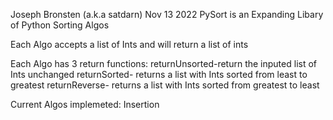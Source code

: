 Joseph Bronsten (a.k.a satdarn) Nov 13 2022
PySort is an Expanding Libary of Python Sorting Algos 

Each Algo accepts a list of Ints and will return a list of ints

Each Algo has 3 return functions:
    returnUnsorted-return the inputed list of Ints unchanged
    returnSorted- returns a list with Ints sorted from least to greatest
    returnReverse- returns a list with Ints sorted from greatest to least

Current Algos implemeted: 
    Insertion

